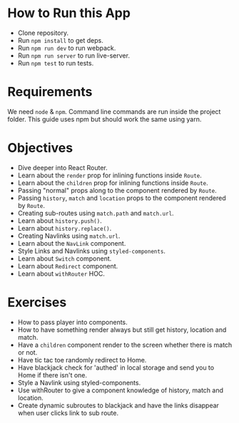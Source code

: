 # How to Run this App
  * Clone repository.
  * Run `npm install` to get deps.
  * Run `npm run dev` to run webpack.
  * Run `npm run server` to run live-server.
  * Run `npm test` to run tests.

# Requirements
We need `node` & `npm`. Command line commands are run inside the project folder. This guide uses npm but should work the same using yarn.

# Objectives
  * Dive deeper into React Router.
  * Learn about the `render` prop for inlining functions inside `Route`.
  * Learn about the `children` prop for inlining functions inside `Route`.
  * Passing "normal" props along to the component rendered by `Route`.
  * Passing `history`, `match` and `location` props to the component rendered by `Route`.
  * Creating sub-routes using `match.path` and `match.url`.
  * Learn about `history.push()`.
  * Learn about `history.replace()`.
  * Creating Navlinks using `match.url`.
  * Learn about the `NavLink` component.
  * Style Links and Navlinks using `styled-components`.
  * Learn about `Switch` component.
  * Learn about `Redirect` component.
  * Learn about `withRouter` HOC.

# Exercises
  * How to pass player into components.
  * How to have something render always but still get history, location and match.
  * Have a `children` component render to the screen whether there is match or not.
  * Have tic tac toe randomly redirect to Home.
  * Have blackjack check for 'authed' in local storage and send you to Home if there isn't one.
  * Style a Navlink using styled-components.
  * Use withRouter to give a component knowledge of history, match and location.
  * Create dynamic subroutes to blackjack and have the links disappear when user clicks link to sub route.